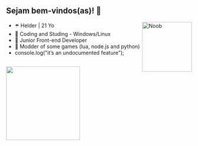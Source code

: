 ## Sejam bem-vindos(as)! 👋      

<img align="right" alt="Noob" height="135" src="https://user-images.githubusercontent.com/124900375/219752913-2113faad-c4b4-41eb-80e6-fd5b21dafd31.gif?width=468&height=468 width=676&height=676">

- ☂️ Helder | 21 Yo
- 🔮 Coding and Studing - Windows/Linux
- 👾 Junior Front-end Developer
- 💜 Modder of some games (lua, node.js and python)
- console.log("it’s an undocumented feature");


##

<div class=right-img>
  <a href="https://github.com/helderjuann">
  <img height="200em" src="https://github-readme-stats.vercel.app/api?username=helderjuann&show_icons=true&theme=nightowl"/>
</div><!-- right-img -->
